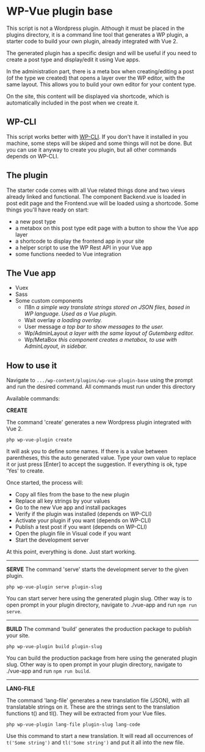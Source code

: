 # WP-Vue plugin base

This script is not a Wordpress plugin. Although it must be placed in the plugins directory, it is a command line tool that generates a WP plugin, a starter code to build your own plugin, already integrated with Vue 2.

The generated plugin has a specific design and will be useful if you need to create a post type and display/edit it using Vue apps.

In the administration part, there is a meta box when creating/editing a post (of the type we created) that opens a layer over the WP editor, with the same layout. This allows you to build your own editor for your content type.

On the site, this content will be displayed via shortcode, which is automatically included in the post when we create it.

## WP-CLI

This script works better with [WP-CLI](https://wp-cli.org/). If you don't have it installed in you machine, some steps will be skiped and some things will not be done. But you can use it anyway to create you plugin, but all other commands depends on WP-CLI.

## The plugin

The starter code comes with all Vue related things done and two views already linked and functional. The component Backend.vue is loaded in post edit page and the Frontend.vue will be loaded using a shortcode.
Some things you'll have ready on start:

* a new post type
* a metabox on this post type edit page with a button to show the Vue app layer
* a shortcode to display the frontend app in your site
* a helper script to use the WP Rest API in your Vue app
* some functions needed to Vue integration

## The Vue app

* Vuex
* Sass
* Some custom components
  * I18n
    *a simple way translate strings stored on JSON files, based in WP language. Used as a Vue plugin.*
  * Wait overlay
    *a loading overlay.*
  * User message
    *a top bar to show messages to the user.*
  * Wp/AdminLayout
    *a layer with the same layout of Gutemberg editor.*
  * Wp/MetaBox
    *this component creates a metabox, to use with AdminLayout, in sidebar.*

## How to use it

Navigate to `.../wp-content/plugins/wp-vue-plugin-base` using the prompt and run the desired command.
All commands must run under this directory

Available commands:

**CREATE**

The command 'create' generates a new Wordpress plugin integrated with Vue 2.

    php wp-vue-plugin create

It will ask you to define some names. If there is a value between parentheses, this the auto generated value. Type your own value to replace it or just press [Enter] to accept the suggestion. If everything is ok, type 'Yes' to create.

Once started, the process will:

* Copy all files from the base to the new plugin
* Replace all key strings by your values
* Go to the new Vue app and install packages
* Verify if the plugin was installed (depends on WP-CLI)
* Activate your plugin if you want (depends on WP-CLI)
* Publish a test post if you want (depends on WP-CLI)
* Open the plugin file in Visual code if you want
* Start the development server

At this point, everything is done. Just start working.

--------
**SERVE**
The command 'serve' starts the development server to the given plugin.

    php wp-vue-plugin serve plugin-slug

You can start server here using the generated plugin slug. Other way is to open prompt in your plugin directory, navigate to ./vue-app and run `npm run serve`.

------
**BUILD**
The command 'build' generates the production package to publish your site.

    php wp-vue-plugin build plugin-slug

You can build the production package from here using the generated plugin slug. Other way is to open prompt in your plugin directory, navigate to ./vue-app and run `npm run build`.

----
**LANG-FILE**

The command 'lang-file' generates a new translation file (JSON), with all translatable strings on it.
These are the strings sent to the translation functions t() and tl(). They will be extracted from your Vue files.

    php wp-vue-plugin lang-file plugin-slug lang-code

Use this command to start a new translation. It will read all occurrences of `t('Some string')` and `tl('Some string')` and put it all into the new file.